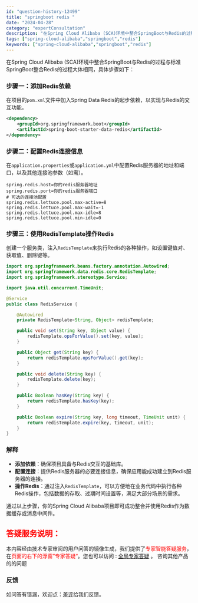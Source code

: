 ```yaml
---
id: "question-history-12499"
title: "springboot redis "
date: "2024-04-28"
category: "expertConsultation"
description: "在Spring Cloud Alibaba (SCA)环境中整合SpringBoot与Redis的过程与标准SpringBoot整合Redis的过程大体相同，具体步骤如下：### 步骤一：添加Redis依赖在项目的`pom.xml`文件中加入Spring Data Redis的起步依赖，以实现与Re"
tags: ["spring-cloud-alibaba","springboot","redis"]
keywords: ["spring-cloud-alibaba","springboot","redis"]
---
```


在Spring Cloud Alibaba (SCA)环境中整合SpringBoot与Redis的过程与标准SpringBoot整合Redis的过程大体相同，具体步骤如下：

### 步骤一：添加Redis依赖
在项目的`pom.xml`文件中加入Spring Data Redis的起步依赖，以实现与Redis的交互功能。
```xml
<dependency>
    <groupId>org.springframework.boot</groupId>
    <artifactId>spring-boot-starter-data-redis</artifactId>
</dependency>
```

### 步骤二：配置Redis连接信息
在`application.properties`或`application.yml`中配置Redis服务器的地址和端口，以及其他连接池参数（如需）。
```properties
spring.redis.host=你的redis服务器地址
spring.redis.port=你的redis服务器端口
# 可选的连接池配置
spring.redis.lettuce.pool.max-active=8
spring.redis.lettuce.pool.max-wait=-1
spring.redis.lettuce.pool.max-idle=8
spring.redis.lettuce.pool.min-idle=0
```

### 步骤三：使用RedisTemplate操作Redis
创建一个服务类，注入`RedisTemplate`来执行Redis的各种操作，如设置键值对、获取值、删除键等。
```java
import org.springframework.beans.factory.annotation.Autowired;
import org.springframework.data.redis.core.RedisTemplate;
import org.springframework.stereotype.Service;

import java.util.concurrent.TimeUnit;

@Service
public class RedisService {

    @Autowired
    private RedisTemplate<String, Object> redisTemplate;

    public void set(String key, Object value) {
        redisTemplate.opsForValue().set(key, value);
    }

    public Object get(String key) {
        return redisTemplate.opsForValue().get(key);
    }

    public void delete(String key) {
        redisTemplate.delete(key);
    }

    public Boolean hasKey(String key) {
        return redisTemplate.hasKey(key);
    }

    public Boolean expire(String key, long timeout, TimeUnit unit) {
        return redisTemplate.expire(key, timeout, unit);
    }
}
```

### 解释
- **添加依赖**：确保项目具备与Redis交互的基础库。
- **配置连接**：提供Redis服务器的必要连接信息，确保应用能成功建立到Redis服务器的连接。
- **操作Redis**：通过注入`RedisTemplate`，可以方便地在业务代码中执行各种Redis操作，包括数据的存取、过期时间设置等，满足大部分场景的需求。

通过以上步骤，你的Spring Cloud Alibaba项目即可成功整合并使用Redis作为数据缓存或消息中间件。
## <font color="#FF0000">答疑服务说明：</font> 

本内容经由技术专家审阅的用户问答的镜像生成，我们提供了<font color="#FF0000">专家智能答疑服务</font>，在<font color="#FF0000">页面的右下的浮窗”专家答疑“</font>。您也可以访问 : [全局专家答疑](https://opensource.alibaba.com/chatBot) 。 咨询其他产品的的问题

### 反馈
如问答有错漏，欢迎点：[差评](https://ai.nacos.io/user/feedbackByEnhancerGradePOJOID?enhancerGradePOJOId=12592)给我们反馈。
